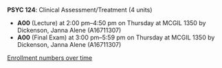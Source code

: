 **PSYC 124**: Clinical Assessment/Treatment (4 units)

- **A00** (Lecture) at 2:00 pm–4:50 pm on Thursday at MCGIL 1350 by Dickenson, Janna Alene (A16711307)
- **A00** (Final Exam) at 3:00 pm–5:59 pm on Thursday at MCGIL 1350 by Dickenson, Janna Alene (A16711307)

[Enrollment numbers over time](./PSYC124.tsv)
